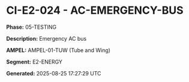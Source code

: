 # CI-E2-024 - AC-EMERGENCY-BUS

**Phase:** 05-TESTING

**Description:** Emergency AC bus

**AMPEL:** AMPEL-01-TUW (Tube and Wing)

**Segment:** E2-ENERGY

**Generated:** 2025-08-25 17:27:29 UTC
